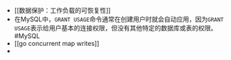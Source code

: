 - [[数据保护：工作负载的可恢复性]]
- 在MySQL中，`GRANT USAGE`命令通常在创建用户时就会自动应用，因为`GRANT USAGE`表示给用户基本的连接权限，但没有其他特定的数据库或表的权限。 #MySQL
- [[go concurrent map writes]]
-